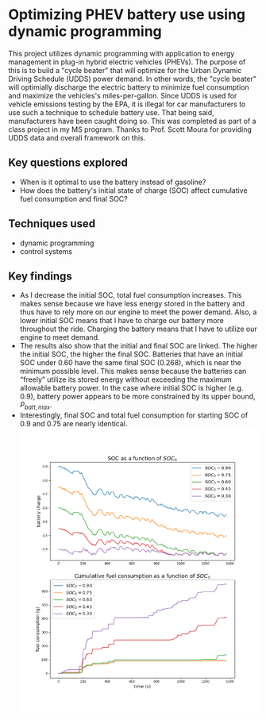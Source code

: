 # Optimizing PHEV battery use using dynamic programming
This project utilizes dynamic programming with application to energy management in plug-in hybrid electric vehicles (PHEVs). The purpose of this is to build a "cycle beater" that will optimize for the Urban Dynamic Driving Schedule (UDDS) power demand. In other words, the "cycle beater" will optimially discharge the electric battery to minimize fuel consumption and maximize the vehicles's miles-per-gallon. Since UDDS is used for vehicle emissions testing by the EPA, it is illegal for car manufacturers to use such a technique to schedule battery use. That being said, manufacturers have been caught doing so. This was completed as part of a class project in my MS program. Thanks to Prof. Scott Moura for providing UDDS data and overall framework on this. 

## Key questions explored
- When is it optimal to use the battery instead of gasoline?
- How does the battery's initial state of charge (SOC) affect cumulative fuel consumption and final SOC?

## Techniques used
- dynamic programming
- control systems

## Key findings
- As I decrease the initial SOC, total fuel consumption increases. This makes sense because we have less energy stored in the battery and thus have to rely more on our engine to meet the power demand. Also, a lower initial SOC means that I have to charge our battery more throughout the ride. Charging the battery means that I have to utilize our engine to meet demand.
- The results also show that the initial and final SOC are linked. The higher the initial SOC, the higher the final SOC. Batteries that have an initial SOC under 0.60 have the same final SOC (0.268), which is near the minimum possible level. This makes sense because the batteries can “freely” utilize its stored energy without exceeding the maximum allowable battery power. In the case where initial SOC is higher (e.g. 0.9), battery power appears to be more constrained by its upper bound, $P_{batt, max}$. 
- Interestingly, final SOC and total fuel consumption for starting SOC of 0.9 and 0.75 are nearly identical.
![Results for SOC_0 = 0.75](results_all.png)
